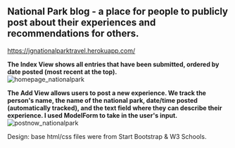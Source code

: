 ## National Park blog - a place for people to publicly post about their experiences and recommendations for others.  
https://jgnationalparktravel.herokuapp.com/   

**The Index View shows all entries that have been submitted, ordered by date posted (most recent at the top).**  
![homepage_nationalpark](https://user-images.githubusercontent.com/40340806/52367012-0b153900-2a19-11e9-962b-810e1e3f91b3.png)


**The Add View allows users to post a new experience. We track the person's name, the name of the national park, date/time posted (automatically tracked), and the text field where they can describe their experience. I used ModelForm to take in the user's input.**  
![postnow_nationalpark](https://user-images.githubusercontent.com/40340806/52367007-06e91b80-2a19-11e9-90ac-81b785346f88.png)


Design: base html/css files were from Start Bootstrap & W3 Schools.
